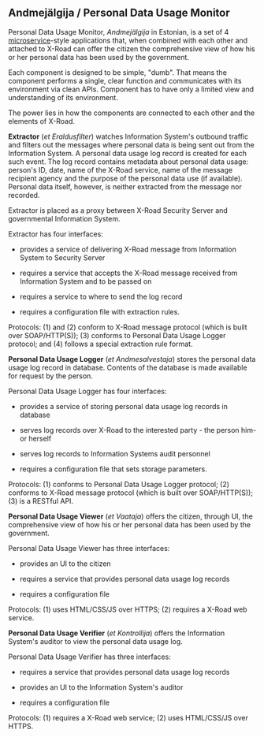 ## Andmejälgija / Personal Data Usage Monitor

Personal Data Usage Monitor, *Andmejälgija* in Estonian, is a set of 4 [microservice](https://en.wikipedia.org/wiki/Microservices)-style  applications that, when combined with each other and attached to X-Road can offer the citizen the comprehensive view of how his or her personal data has been used by the government.

Each component is designed to be simple, "dumb". That means the component performs a single, clear function and communicates with its environment via clean APIs. Component has to have only a limited view and understanding of its environment. 

The power lies in how the components are connected to each other and the elements of X-Road.

**Extractor** (*et* *Eraldusfilter*) watches Information System's outbound traffic and filters out the messages where personal data is being sent out from the Information System. A personal data usage log record is created for each such event. The log record contains metadata about personal data usage: person's ID, date, name of the X-Road service, name of the message recipient agency and the purpose of the personal data use (if available). Personal data itself, however, is neither extracted from the message nor recorded. 

Extractor is placed as a proxy between X-Road Security Server and governmental Information System.  

Extractor has four interfaces:

- provides a service of delivering X-Road message from Information System to Security Server

- requires a service that accepts the X-Road message received from Information System and to be passed on

- requires a service to where to send the log record

- requires a configuration file with extraction rules.

Protocols: (1) and (2) conform to X-Road message protocol (which is built over SOAP/HTTP(S)); (3) conforms to Personal Data Usage Logger protocol; and (4) follows a special extraction rule format.

**Personal Data Usage Logger** (*et* *Andmesalvestaja*) stores the personal data usage log record in database. Contents of the database is made available for request by the person.  

Personal Data Usage Logger has four interfaces:

- provides a service of storing personal data usage log records in database

- serves log records over X-Road to the interested party - the person him- or herself 

- serves log records to Information Systems audit personnel

- requires a configuration file that sets storage parameters.

Protocols: (1) conforms to Personal Data Usage Logger protocol; (2) conforms to X-Road message protocol (which is built over SOAP/HTTP(S)); (3) is a RESTful API.

**Personal Data Usage Viewer** (*et* *Vaataja*) offers the citizen, through UI, the comprehensive view of how his or her personal data has been used by the government.  

Personal Data Usage Viewer has three interfaces:

- provides an UI to the citizen

- requires a service that provides personal data usage log records 

- requires a configuration file

Protocols: (1) uses HTML/CSS/JS over HTTPS; (2) requires a X-Road web service.

**Personal Data Usage Verifier** (*et* *Kontrollija*) offers the Information System's auditor to view the personal data usage log.  

Personal Data Usage Verifier has three interfaces:

- requires a service that provides personal data usage log records 

- provides an UI to the Information System's auditor

- requires a configuration file

Protocols: (1) requires a X-Road web service; (2) uses HTML/CSS/JS over HTTPS.





